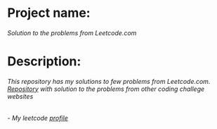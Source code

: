 # Project name: 
###### Solution to the problems from Leetcode.com
# Description: 
###### This repository has my solutions to few problems from Leetcode.com. [Repository](https://github.com/vizeit/codechallenges) with solution to the problems from other coding challege websites
###### - My leetcode [profile](https://www.leetcode.com/vizeit)
